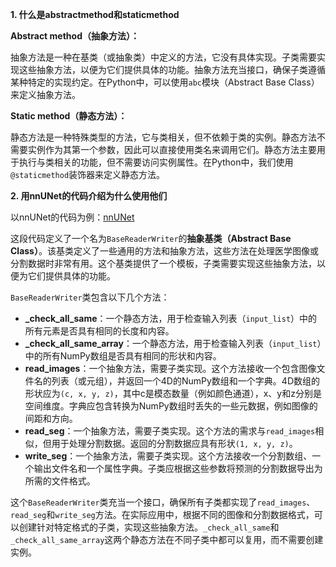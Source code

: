 **1. 什么是abstractmethod和staticmethod**

**Abstract method（抽象方法）：**

抽象方法是一种在基类（或抽象类）中定义的方法，它没有具体实现。子类需要实现这些抽象方法，以便为它们提供具体的功能。抽象方法充当接口，确保子类遵循某种特定的实现约定。在Python中，可以使用`abc`模块（Abstract Base Class）来定义抽象方法。

**Static method（静态方法）：**

静态方法是一种特殊类型的方法，它与类相关，但不依赖于类的实例。静态方法不需要实例作为其第一个参数，因此可以直接使用类名来调用它们。静态方法主要用于执行与类相关的功能，但不需要访问实例属性。在Python中，我们使用`@staticmethod`装饰器来定义静态方法。

**2. 用nnUNet的代码介绍为什么使用他们**

以nnUNet的代码为例：[nnUNet](https://github.com/MIC-DKFZ/nnUNet/blob/b236536528488bfe59c5584ff037e48acd1aaed8/nnunetv2/imageio/base_reader_writer.py)

这段代码定义了一个名为`BaseReaderWriter`的**抽象基类（Abstract Base Class）**。该基类定义了一些通用的方法和抽象方法，这些方法在处理医学图像或分割数据时非常有用。这个基类提供了一个模板，子类需要实现这些抽象方法，以便为它们提供具体的功能。

`BaseReaderWriter`类包含以下几个方法：

- **_check_all_same**：一个静态方法，用于检查输入列表（`input_list`）中的所有元素是否具有相同的长度和内容。
- **_check_all_same_array**：一个静态方法，用于检查输入列表（`input_list`）中的所有NumPy数组是否具有相同的形状和内容。
- **read_images**：一个抽象方法，需要子类实现。这个方法接收一个包含图像文件名的列表（或元组），并返回一个4D的NumPy数组和一个字典。4D数组的形状应为`(c, x, y, z)`，其中c是模态数量（例如颜色通道），x、y和z分别是空间维度。字典应包含转换为NumPy数组时丢失的一些元数据，例如图像的间距和方向。
- **read_seg**：一个抽象方法，需要子类实现。这个方法的需求与`read_images`相似，但用于处理分割数据。返回的分割数据应具有形状`(1, x, y, z)`。
- **write_seg**：一个抽象方法，需要子类实现。这个方法接收一个分割数组、一个输出文件名和一个属性字典。子类应根据这些参数将预测的分割数据导出为所需的文件格式。

这个`BaseReaderWriter`类充当一个接口，确保所有子类都实现了`read_images`、`read_seg`和`write_seg`方法。在实际应用中，根据不同的图像和分割数据格式，可以创建针对特定格式的子类，实现这些抽象方法。`_check_all_same`和`_check_all_same_array`这两个静态方法在不同子类中都可以复用，而不需要创建实例。
